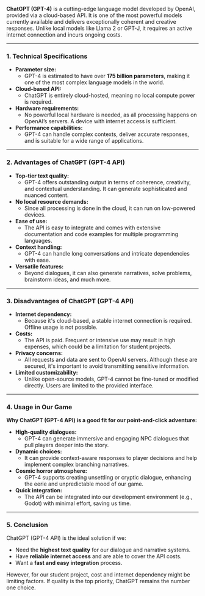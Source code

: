 **ChatGPT (GPT-4)** is a cutting-edge language model developed by OpenAI, provided via a cloud-based API. It is one of the most powerful models currently available and delivers exceptionally coherent and creative responses. Unlike local models like Llama 2 or GPT-J, it requires an active internet connection and incurs ongoing costs.

---

### **1. Technical Specifications**

- **Parameter size:**
    - GPT-4 is estimated to have over **175 billion parameters**, making it one of the most complex language models in the world.
- **Cloud-based API:**
    - ChatGPT is entirely cloud-hosted, meaning no local compute power is required.
- **Hardware requirements:**
    - No powerful local hardware is needed, as all processing happens on OpenAI’s servers. A device with internet access is sufficient.
- **Performance capabilities:**
    - GPT-4 can handle complex contexts, deliver accurate responses, and is suitable for a wide range of applications.

---

### **2. Advantages of ChatGPT (GPT-4 API)**

- **Top-tier text quality:**
    - GPT-4 offers outstanding output in terms of coherence, creativity, and contextual understanding. It can generate sophisticated and nuanced content.
- **No local resource demands:**
    - Since all processing is done in the cloud, it can run on low-powered devices.
- **Ease of use:**
    - The API is easy to integrate and comes with extensive documentation and code examples for multiple programming languages.
- **Context handling:**
    - GPT-4 can handle long conversations and intricate dependencies with ease.
- **Versatile features:**
    - Beyond dialogues, it can also generate narratives, solve problems, brainstorm ideas, and much more.

---

### **3. Disadvantages of ChatGPT (GPT-4 API)**

- **Internet dependency:**
    - Because it's cloud-based, a stable internet connection is required. Offline usage is not possible.
- **Costs:**
    - The API is paid. Frequent or intensive use may result in high expenses, which could be a limitation for student projects.
- **Privacy concerns:**
    - All requests and data are sent to OpenAI servers. Although these are secured, it's important to avoid transmitting sensitive information.
- **Limited customizability:**
    - Unlike open-source models, GPT-4 cannot be fine-tuned or modified directly. Users are limited to the provided interface.

---

### **4. Usage in Our Game**

**Why ChatGPT (GPT-4 API) is a good fit for our point-and-click adventure:**

- **High-quality dialogues:**
    - GPT-4 can generate immersive and engaging NPC dialogues that pull players deeper into the story.
- **Dynamic choices:**
    - It can provide context-aware responses to player decisions and help implement complex branching narratives.
- **Cosmic horror atmosphere:**
    - GPT-4 supports creating unsettling or cryptic dialogue, enhancing the eerie and unpredictable mood of our game.
- **Quick integration:**
    - The API can be integrated into our development environment (e.g., Godot) with minimal effort, saving us time.

---

### **5. Conclusion**

ChatGPT (GPT-4 API) is the ideal solution if we:

- Need the **highest text quality** for our dialogue and narrative systems.
- Have **reliable internet access** and are able to cover the API costs.
- Want a **fast and easy integration** process.

However, for our student project, cost and internet dependency might be limiting factors. If quality is the top priority, ChatGPT remains the number one choice.

